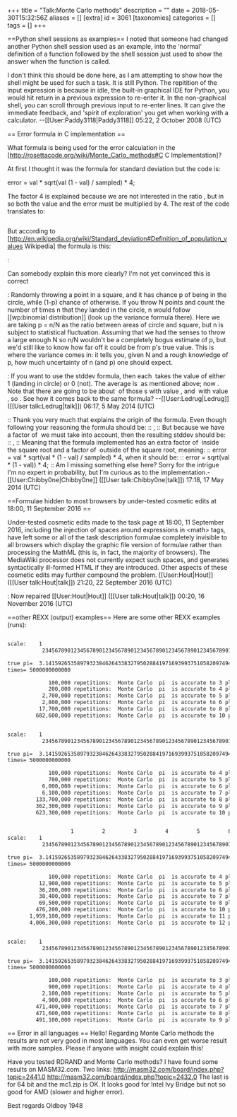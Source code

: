 +++
title = "Talk:Monte Carlo methods"
description = ""
date = 2018-05-30T15:32:56Z
aliases = []
[extra]
id = 3061
[taxonomies]
categories = []
tags = []
+++

==Python shell sessions as examples==
I noted that someone had changed another Python shell session used as an example, into the 'normal' definition of a function followed by the shell session just used to show the answer when the function is called.

I don't think this should be done here, as I am attempting to show how the shell might be used for such a task. It is still Python. The repitition of the input expression is because in idle, the built-in graphical IDE for Python, you would hit return in a previous expression to re-enter it. In the non-graphical shell, you can scroll through previous input to re-enter lines. It can give the immediate feedback, and 'spirit of exploration' you get when working with a calculator. --[[User:Paddy3118|Paddy3118]] 05:22, 2 October 2008 (UTC)

== Error formula in C implementation ==

What formula is being used for the error calculation in the [http://rosettacode.org/wiki/Monte_Carlo_methods#C C Implementation]?

At first I thought it was the formula for standard deviation but the code is:

error = val * sqrt(val (1 - val) / sampled) * 4;

The factor 4 is explained because we are not interested in the ratio <math>\pi/4</math>, but in <math>\pi</math> so both the value and the error must be multiplied by 4. The rest of the code translates to:



<math>\sigma = \mu \sqrt{\frac{1}{N} \mu(1 - \mu)}, {\rm \ \ where\ \ } \mu {\rm \ \ is \ \ the \ \ ratio \ \ } \pi/4 {\rm \ \ and\ \ } N {\rm \ \ is \ \ the \ \ number \ \ of \ \ samples \ \ }</math>


But according to [http://en.wikipedia.org/wiki/Standard_deviation#Definition_of_population_values Wikipedia] the formula is this:
 
:<math>\sigma = \sqrt{\frac{1}{N} \sum_{i=1}^N (x_i - \mu)^2}, {\rm \ \ where\ \ } \mu = \frac{1}{N} \sum_{i=1}^N x_i.</math>


Can somebody explain this more clearly? I'm not yet convinced this is correct

: Randomly throwing a point in a square, and it has chance p of being in the circle, while (1-p) chance of otherwise.  If you throw N points and count the number of times n that they landed in the circle, n would follow [[wp:binomial distribution]] (look up the variance formula there).  Here we are taking p = n/N as the ratio between areas of circle and square, but n is subject to statistical fluctuation.  Assuming that we had the senses to throw a large enough N so n/N wouldn't be a completely bogus estimate of p, but we'd still like to know how far off it could be from p's true value.  This is where the variance comes in: it tells you, given N and a rough knowledge of p, how much uncertainty of n (and p) one should expect.

: If you want to use the stddev formula, then each <math>x_i</math> takes the value of either 1 (landing in circle) or 0 (not).  The average is <math>\mu = p</math> as mentioned above; now <math>\sigma^2 = {1\over N} \sum (x_i - p)^2</math>. Note that there are going to be about <math>Np</math> of those <math>x_i</math>s with value <math>1</math>, and <math>N(1-p)</math> with value <math>0</math>, so <math>\sum(x_i - p)^2 \approx Np(1-p)^2 + N(1-p)(0-p)^2 = Np(1-p)</math>.  See how it comes back to the same formula?  --[[User:Ledrug|Ledrug]] ([[User talk:Ledrug|talk]]) 06:17, 5 May 2014 (UTC)

:: Thank you very much that explains the origin of the formula. Even though following your reasoning the formula should be:
:: <math> \sum(x_i - p)^2 \approx Np(1-p)</math>, 
:: But because we have a factor of <math> {1\over N} </math> we must take into account, then the resulting stddev should be:
:: <math>\sigma^2 = p(1-p)</math>,
:: Meaning that the formula implemented has an extra factor of <math> {1\over N} </math> inside the square root and a factor of <math> p  </math> outside of the square root, meaning:
:: error = val * sqrt(val * (1 - val) / sampled) * 4, when it should be:
:: error = sqrt(val * (1 - val)) * 4; 
:: Am I missing something else here? Sorry for the intrigue I'm no expert in probability, but I'm curious as to the implementation.-[[User:Chibby0ne|Chibby0ne]] ([[User talk:Chibby0ne|talk]]) 17:18, 17 May 2014 (UTC)


==Formulae hidden to most browsers by under-tested cosmetic edits at 18:00, 11 September 2016 ==

Under-tested cosmetic edits made to the task page at 18:00, 11 September 2016, including the injection of spaces around expressions in &lt;math&gt; tags, have left some or all of the task description formulae completely invisible to all browsers which display the graphic file version of formulae rather than processing the MathML (this is, in fact, the majority of browsers). The MediaWiki processor does not currently expect such spaces, and generates syntactically ill-formed HTML if they are introduced. Other aspects of these cosmetic edits may further compound the problem. [[User:Hout|Hout]] ([[User talk:Hout|talk]]) 21:20, 22 September 2016 (UTC)

: Now repaired [[User:Hout|Hout]] ([[User talk:Hout|talk]]) 00:20, 16 November 2016 (UTC)

==other REXX (output) examples==
Here are some other REXX examples (runs):

```txt

scale:    1
           234567890123456789012345678901234567890123456789012345678901234567890123

true pi=  3.141592653589793238462643383279502884197169399375105820974944592307816406+
times= 5000000000000

             100,000 repetitions:  Monte Carlo  pi  is accurate to 3 places.
             200,000 repetitions:  Monte Carlo  pi  is accurate to 4 places.
           2,700,000 repetitions:  Monte Carlo  pi  is accurate to 5 places.
           2,800,000 repetitions:  Monte Carlo  pi  is accurate to 6 places.
          17,700,000 repetitions:  Monte Carlo  pi  is accurate to 8 places.
         682,600,000 repetitions:  Monte Carlo  pi  is accurate to 10 places.

```



```txt

scale:    1
           234567890123456789012345678901234567890123456789012345678901234567890123

true pi=  3.141592653589793238462643383279502884197169399375105820974944592307816406+
times= 5000000000000

             100,000 repetitions:  Monte Carlo  pi  is accurate to 4 places.
             700,000 repetitions:  Monte Carlo  pi  is accurate to 5 places.
           6,000,000 repetitions:  Monte Carlo  pi  is accurate to 6 places.
           6,100,000 repetitions:  Monte Carlo  pi  is accurate to 7 places.
         133,700,000 repetitions:  Monte Carlo  pi  is accurate to 8 places.
         362,300,000 repetitions:  Monte Carlo  pi  is accurate to 9 places.
         623,300,000 repetitions:  Monte Carlo  pi  is accurate to 10 places.

```



```txt

                    1         2         3         4         5         6         7
scale:    1
           234567890123456789012345678901234567890123456789012345678901234567890123

true pi=  3.141592653589793238462643383279502884197169399375105820974944592307816406+
times= 5000000000000

             100,000 repetitions:  Monte Carlo  pi  is accurate to 4 places.
          12,900,000 repetitions:  Monte Carlo  pi  is accurate to 5 places.
          36,200,000 repetitions:  Monte Carlo  pi  is accurate to 6 places.
          38,400,000 repetitions:  Monte Carlo  pi  is accurate to 7 places.
          69,500,000 repetitions:  Monte Carlo  pi  is accurate to 8 places.
         476,200,000 repetitions:  Monte Carlo  pi  is accurate to 10 places.
       1,959,100,000 repetitions:  Monte Carlo  pi  is accurate to 11 places.
       4,006,300,000 repetitions:  Monte Carlo  pi  is accurate to 12 places.

```



```txt

scale:    1
           234567890123456789012345678901234567890123456789012345678901234567890123

true pi=  3.141592653589793238462643383279502884197169399375105820974944592307816406+
times= 5000000000000

             100,000 repetitions:  Monte Carlo  pi  is accurate to 3 places.
             900,000 repetitions:  Monte Carlo  pi  is accurate to 4 places.
           2,100,000 repetitions:  Monte Carlo  pi  is accurate to 5 places.
           4,900,000 repetitions:  Monte Carlo  pi  is accurate to 6 places.
         471,400,000 repetitions:  Monte Carlo  pi  is accurate to 7 places.
         471,600,000 repetitions:  Monte Carlo  pi  is accurate to 8 places.
         491,100,000 repetitions:  Monte Carlo  pi  is accurate to 9 places.

```


== Error in all languages ==
Hello!
Regarding Monte Carlo methods the results are not very good in most languages. You can even get worse result with more samples.
Please if anyone with insight could explain this!

Have you tested RDRAND and Monte Carlo methods? I have found some results on MASM32.com.
Two links:
http://masm32.com/board/index.php?topic=2441.0
http://masm32.com/board/index.php?topic=2432.0
The last is for 64 bit and the mc1.zip is OK.
It looks good for Intel Ivy Bridge but not so good for AMD (slower and higher error).

Best regards
Oldboy 1948
